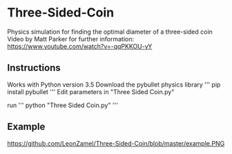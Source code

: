 # Three-Sided-Coin
Physics simulation for finding the optimal diameter of a three-sided coin
Video by Matt Parker for further information: https://www.youtube.com/watch?v=-qqPKKOU-yY

## Instructions
Works with Python version 3.5
Download the pybullet physics library
'''
pip install pybullet
'''
Edit parameters in "Three Sided Coin.py"

run
'''
python "Three Sided Coin.py"
'''

## Example
https://github.com/LeonZamel/Three-Sided-Coin/blob/master/example.PNG
